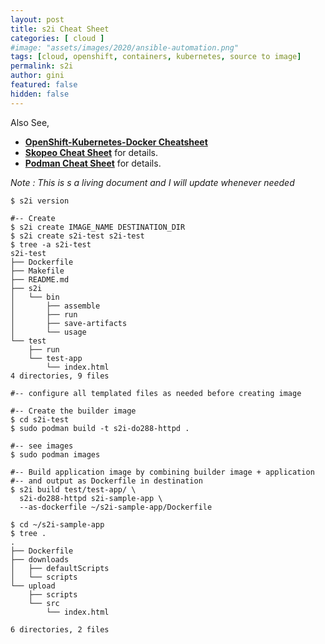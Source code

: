 ```yaml
---
layout: post
title: s2i Cheat Sheet
categories: [ cloud ]
#image: "assets/images/2020/ansible-automation.png"
tags: [cloud, openshift, containers, kubernetes, source to image]
permalink: s2i
author: gini
featured: false
hidden: false
---
```


Also See,
- **[OpenShift-Kubernetes-Docker Cheatsheet](https://okd.iamgini.com)**
- **[Skopeo Cheat Sheet](skopeo)** for details.
- **[Podman Cheat Sheet](podman)** for details.

*Note : This is s a living document and I will update whenever needed*
```
$ s2i version

#-- Create 
$ s2i create IMAGE_NAME DESTINATION_DIR 
$ s2i create s2i-test s2i-test
$ tree -a s2i-test
s2i-test
├── Dockerfile
├── Makefile
├── README.md
├── s2i
│   └── bin
│       ├── assemble
│       ├── run
│       ├── save-artifacts
│       └── usage
└── test
    ├── run
    └── test-app
        └── index.html
4 directories, 9 files

#-- configure all templated files as needed before creating image

#-- Create the builder image
$ cd s2i-test
$ sudo podman build -t s2i-do288-httpd .

#-- see images
$ sudo podman images

#-- Build application image by combining builder image + application
#-- and output as Dockerfile in destination
$ s2i build test/test-app/ \
  s2i-do288-httpd s2i-sample-app \
  --as-dockerfile ~/s2i-sample-app/Dockerfile

$ cd ~/s2i-sample-app
$ tree .
.
├── Dockerfile
├── downloads
│   ├── defaultScripts
│   └── scripts
└── upload
    ├── scripts
    └── src
        └── index.html

6 directories, 2 files


```